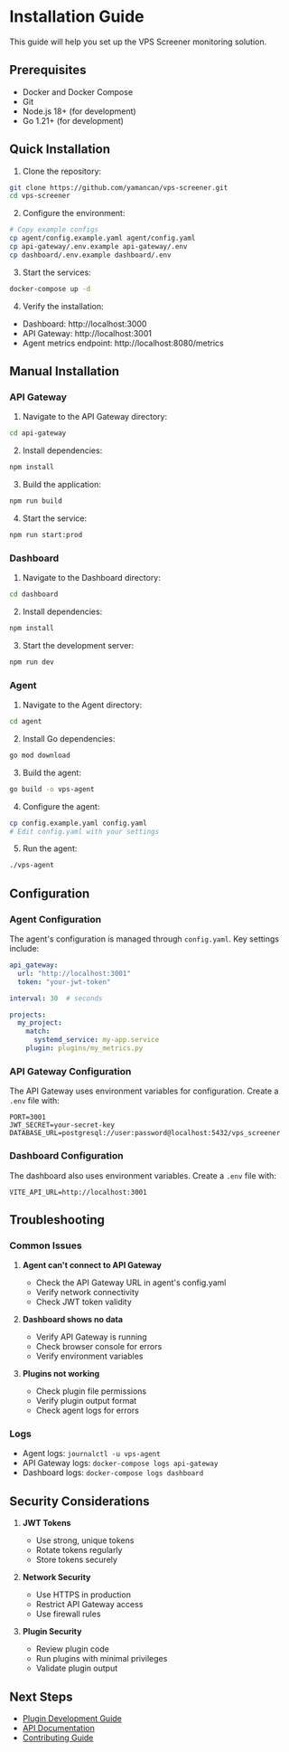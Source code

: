 # Installation Guide

This guide will help you set up the VPS Screener monitoring solution.

## Prerequisites

- Docker and Docker Compose
- Git
- Node.js 18+ (for development)
- Go 1.21+ (for development)

## Quick Installation

1. Clone the repository:
```bash
git clone https://github.com/yamancan/vps-screener.git
cd vps-screener
```

2. Configure the environment:
```bash
# Copy example configs
cp agent/config.example.yaml agent/config.yaml
cp api-gateway/.env.example api-gateway/.env
cp dashboard/.env.example dashboard/.env
```

3. Start the services:
```bash
docker-compose up -d
```

4. Verify the installation:
- Dashboard: http://localhost:3000
- API Gateway: http://localhost:3001
- Agent metrics endpoint: http://localhost:8080/metrics

## Manual Installation

### API Gateway

1. Navigate to the API Gateway directory:
```bash
cd api-gateway
```

2. Install dependencies:
```bash
npm install
```

3. Build the application:
```bash
npm run build
```

4. Start the service:
```bash
npm run start:prod
```

### Dashboard

1. Navigate to the Dashboard directory:
```bash
cd dashboard
```

2. Install dependencies:
```bash
npm install
```

3. Start the development server:
```bash
npm run dev
```

### Agent

1. Navigate to the Agent directory:
```bash
cd agent
```

2. Install Go dependencies:
```bash
go mod download
```

3. Build the agent:
```bash
go build -o vps-agent
```

4. Configure the agent:
```bash
cp config.example.yaml config.yaml
# Edit config.yaml with your settings
```

5. Run the agent:
```bash
./vps-agent
```

## Configuration

### Agent Configuration

The agent's configuration is managed through `config.yaml`. Key settings include:

```yaml
api_gateway:
  url: "http://localhost:3001"
  token: "your-jwt-token"

interval: 30  # seconds

projects:
  my_project:
    match:
      systemd_service: my-app.service
    plugin: plugins/my_metrics.py
```

### API Gateway Configuration

The API Gateway uses environment variables for configuration. Create a `.env` file with:

```env
PORT=3001
JWT_SECRET=your-secret-key
DATABASE_URL=postgresql://user:password@localhost:5432/vps_screener
```

### Dashboard Configuration

The dashboard also uses environment variables. Create a `.env` file with:

```env
VITE_API_URL=http://localhost:3001
```

## Troubleshooting

### Common Issues

1. **Agent can't connect to API Gateway**
   - Check the API Gateway URL in agent's config.yaml
   - Verify network connectivity
   - Check JWT token validity

2. **Dashboard shows no data**
   - Verify API Gateway is running
   - Check browser console for errors
   - Verify environment variables

3. **Plugins not working**
   - Check plugin file permissions
   - Verify plugin output format
   - Check agent logs for errors

### Logs

- Agent logs: `journalctl -u vps-agent`
- API Gateway logs: `docker-compose logs api-gateway`
- Dashboard logs: `docker-compose logs dashboard`

## Security Considerations

1. **JWT Tokens**
   - Use strong, unique tokens
   - Rotate tokens regularly
   - Store tokens securely

2. **Network Security**
   - Use HTTPS in production
   - Restrict API Gateway access
   - Use firewall rules

3. **Plugin Security**
   - Review plugin code
   - Run plugins with minimal privileges
   - Validate plugin output

## Next Steps

- [Plugin Development Guide](plugin-development.md)
- [API Documentation](api.md)
- [Contributing Guide](../CONTRIBUTING.md) 